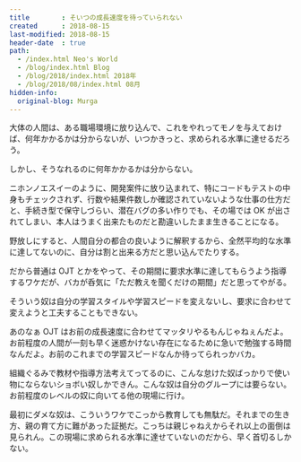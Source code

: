 ```yaml
---
title        : そいつの成長速度を待っていられない
created      : 2018-08-15
last-modified: 2018-08-15
header-date  : true
path:
  - /index.html Neo's World
  - /blog/index.html Blog
  - /blog/2018/index.html 2018年
  - /blog/2018/08/index.html 08月
hidden-info:
  original-blog: Murga
---
```


大体の人間は、ある職場環境に放り込んで、これをやれってモノを与えておけば、何年かかるかは分からないが、いつかきっと、求められる水準に達せるだろう。

しかし、そうなれるのに何年かかるかは分からない。

ニホンノエスイーのように、開発案件に放り込まれて、特にコードもテストの中身もチェックされず、行数や結果件数しか確認されていないような仕事の仕方だと、手続き型で保守しづらい、潜在バグの多い作りでも、その場では OK が出されてしまい、本人はうまく出来たものだと勘違いしたまま生きることになる。

野放しにすると、人間自分の都合の良いように解釈するから、全然平均的な水準に達してないのに、自分は割と出来る方だと思い込んでたりする。

だから普通は OJT とかをやって、その期間に要求水準に達してもらうよう指導するワケだが、バカが呑気に「ただ教えを聞くだけの期間」だと思ってやがる。

そういう奴は自分の学習スタイルや学習スピードを変えないし、要求に合わせて変えようと工夫することもできない。

あのなぁ OJT はお前の成長速度に合わせてマッタリやるもんじゃねぇんだよ。お前程度の人間が一刻も早く迷惑かけない存在になるために急いで勉強する時間なんだよ。お前のこれまでの学習スピードなんか待ってられっかバカ。

組織ぐるみで教材や指導方法考えてってるのに、こんな怠けた奴ばっかりで使い物にならないショボい奴しかできん。こんな奴は自分のグループには要らない。お前程度のレベルの奴に向いてる他の現場に行け。

最初にダメな奴は、こういうワケでこっから教育しても無駄だ。それまでの生き方、親の育て方に難があった証拠だ。こっちは親じゃねえからそれ以上の面倒は見られん。この現場に求められる水準に達せていないのだから、早く首切るしかない。

